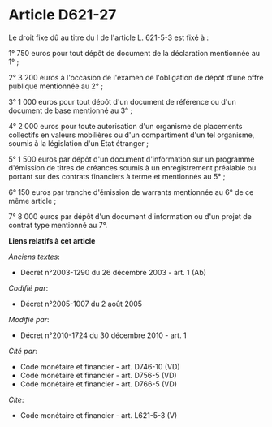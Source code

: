 # Article D621-27

Le droit fixe dû au titre du I de l'article L. 621-5-3 est fixé à : 

1° 750 euros pour tout dépôt de document de la déclaration mentionnée au 1° ; 

2° 3 200 euros à l'occasion de l'examen de l'obligation de dépôt d'une offre publique mentionnée au 2° ; 

3° 1 000 euros pour tout dépôt d'un document de référence ou d'un document de base mentionné au 3° ; 

4° 2 000 euros pour toute autorisation d'un organisme de placements collectifs en valeurs mobilières ou d'un compartiment
d'un tel organisme, soumis à la législation d'un Etat étranger ; 

5° 1 500 euros par dépôt d'un document d'information sur un programme d'émission de titres de créances soumis à un
enregistrement préalable ou portant sur des contrats financiers à terme et mentionnés au 5° ; 

6° 150 euros par tranche d'émission de warrants mentionnée au 6° de ce même article ; 

7° 8 000 euros par dépôt d'un document d'information ou d'un projet de contrat type mentionné au 7°.

**Liens relatifs à cet article**

_Anciens textes_:

  - Décret n°2003-1290 du 26 décembre 2003 - art. 1 (Ab)

_Codifié par_:

  - Décret n°2005-1007 du 2 août 2005

_Modifié par_:

  - Décret n°2010-1724 du 30 décembre 2010 - art. 1

_Cité par_:

  - Code monétaire et financier - art. D746-10 (VD)
  - Code monétaire et financier - art. D756-5 (VD)
  - Code monétaire et financier - art. D766-5 (VD)

_Cite_:

  - Code monétaire et financier - art. L621-5-3 (V)
